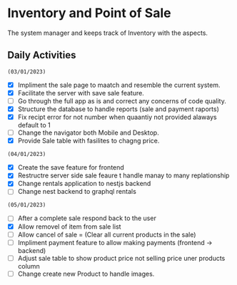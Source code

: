 # Inventory and Point of Sale
The system manager and keeps track of Inventory with the aspects.

## Daily Activities 
`(03/01/2023)`
  - [x] Impliment the sale page to maatch and resemble the current system.
  - [x] Facilitate the server with save sale feature.
  - [ ] Go through the full app as is and correct any concerns of code quality.
  - [x] Structure the database to handle reports (sale and payment raports)
  - [x] Fix recipt error for not number when quaantiy not provided alaways default to 1
  - [ ] Change the navigator both Mobile and Desktop.
  - [x] Provide Sale table with fasilites to chagng price.

`(04/01/2023)`
  - [x] Create the save feature for frontend
  - [x] Restructre server side sale feaure t handle manay to many replationship
  - [x] Change rentals application to nestjs backend 
  - [ ] Change nest backend to graphql rentals

`(05/01/2023)`
  - [ ] After a complete sale respond back to the user
  - [x] Allow removel of item from sale list
  - [ ] Allow cancel of sale = (Clear all current products in the sale)
  - [ ] Impliment payment feature to allow making payments (frontend -> backend)
  - [ ] Adjust sale table to show product price not selling price uner products column
  - [ ] Change create new Product to handle images.
